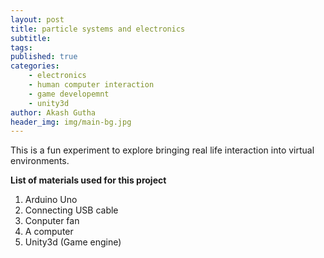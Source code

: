 ```yaml
---
layout: post
title: particle systems and electronics
subtitle: 
tags: 
published: true
categories:
    - electronics
    - human computer interaction
    - game developemnt
    - unity3d
author: Akash Gutha
header_img: img/main-bg.jpg
---
```


This is a fun experiment to explore bringing real life interaction into virtual
environments.

**List of materials used for this project**

1. Arduino Uno
2. Connecting USB cable
3. Conputer fan
4. A computer
5. Unity3d (Game engine)
